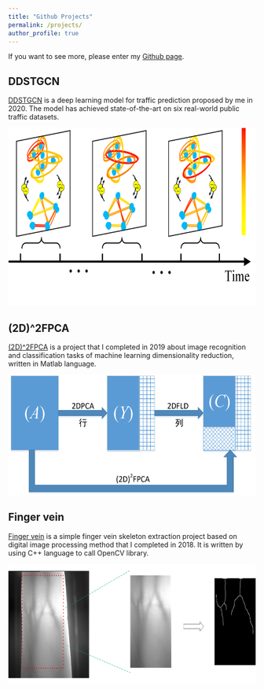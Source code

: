 ```yaml
---
title: "Github Projects"
permalink: /projects/
author_profile: true
---
```


If you want to see more, please enter my [Github page](https://github.com/j1o2h3n).

## DDSTGCN
[DDSTGCN](https://github.com/j1o2h3n/DDSTGCN) is a deep learning model for traffic prediction proposed by me in 2020. The model has achieved state-of-the-art on six real-world public traffic datasets.

<div align=center><img width="661" height="362" src="../images/DDSTGCN.png"/></div>


## (2D)^2FPCA
[(2D)^2FPCA](https://github.com/j1o2h3n/2D2FPCA) is a project that I completed in 2019 about image recognition and classification tasks of machine learning dimensionality reduction, written in Matlab language.

<div align=center><img width="558" height="245" src="../images/(2D)2FPCA.png"/></div>


## Finger vein
[Finger vein](https://github.com/j1o2h3n/Finger_vein) is a simple finger vein skeleton extraction project based on digital image processing method that I completed in 2018. It is written by using C++ language to call OpenCV library.

<div align=center><img width="768" height="243" src="../images/Overview.png"/></div>
